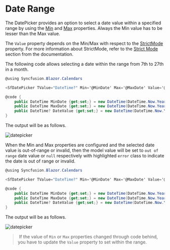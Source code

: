 # Date Range

The DatePicker provides an option to select a date value within a specified range by using the
[Min](https://help.syncfusion.com/cr/blazor/Syncfusion.Blazor.Calendars.CalendarBase-1.html#Syncfusion_Blazor_Calendars_CalendarBase_1_Min)
and
[Max](https://help.syncfusion.com/cr/blazor/Syncfusion.Blazor.Calendars.CalendarBase-1.html#Syncfusion_Blazor_Calendars_CalendarBase_1_Max)
properties. Always the Min value has to be
lesser than the Max value.

The `Value` property depends
on the Min/Max with respect to the [StrictMode](https://help.syncfusion.com/cr/blazor/Syncfusion.Blazor.Calendars.SfDatePicker-1.html#Syncfusion_Blazor_Calendars_SfDatePicker_1_StrictMode) property. For more information about StrictMode, refer to the [Strict Mode](./strict-mode) section from the documentation.

The following code allows selecting a
date within the range from 7th to 27th in
a month.

```csharp
@using Syncfusion.Blazor.Calendars

<SfDatePicker TValue="DateTime?" Min='@MinDate' Max='@MaxDate' Value='@DateValue'></SfDatePicker>

@code {
    public DateTime MinDate {get;set;} = new DateTime(DateTime.Now.Year,DateTime.Now.Month,07);
    public DateTime MaxDate {get;set;} = new DateTime(DateTime.Now.Year, DateTime.Now.Month, 27);
    public DateTime? DateValue {get;set;} = new DateTime(DateTime.Now.Year, DateTime.Now.Month, 15);
}
```

The output will be as follows.

![datepicker](./images/date_range_01.png)

When the Min and Max properties are configured and the selected date value is out-of-range or
invalid, then the model value will be set to `out of range` date value or `null` respectively
with highlighted `error` class to indicate the date is out of range or invalid.

```csharp
@using Syncfusion.Blazor.Calendars

<SfDatePicker TValue="DateTime?" Min='@MinDate' Max='@MaxDate' Value='@DateValue'></SfDatePicker>

@code {
    public DateTime MinDate {get;set;} = new DateTime(DateTime.Now.Year,DateTime.Now.Month,07);
    public DateTime MaxDate {get;set;} = new DateTime(DateTime.Now.Year, DateTime.Now.Month, 27);
    public DateTime? DateValue {get;set;} = new DateTime(DateTime.Now.Year, DateTime.Now.Month, 28);
}
```

The output will be as follows.

![datepicker](./images/date_range_02.png)

> If the value of `Min` or `Max` properties
changed through code behind, you have to
update the `Value` property to set within the
range.
